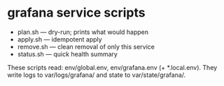 # grafana service scripts

- plan.sh   — dry-run; prints what would happen
- apply.sh  — idempotent apply
- remove.sh — clean removal of only this service
- status.sh — quick health summary

These scripts read: env/global.env, env/grafana.env (+ *.local.env).
They write logs to var/logs/grafana/ and state to var/state/grafana/.
